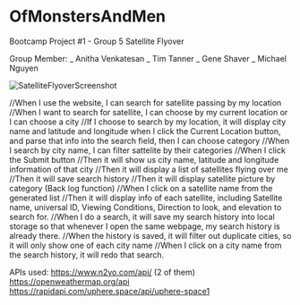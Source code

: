 # OfMonstersAndMen
Bootcamp Project #1 - Group 5
Satellite Flyover

Group Member:
_ Anitha Venkatesan
_ Tim Tanner
_ Gene Shaver
_ Michael Nguyen

<img alt=SatelliteFlyoverScreenshot src=./images/SatFlyoverProjectSite.jpg />

//When I use the website, I can search for satellite passing by my location
//When I want to search for satellite, I can choose by my current location or 
I can choose a city
//If I choose to search by my location, it will display city name and latitude and 
longitude when I click the Current Location button, and parse that info into the search field, then I can choose category
//When I search by city name, I can filter sattelite by their categories
//When I click the Submit button
//Then it will show us city name, latitude and longitude information of that city
//Then it will display a list of satellites flying over me
//Then it will save search history
//Then it will display satellite picture by category (Back log function)
//When I click on a satellite name from the generated list
//Then it will display info of each satellite, including Satellite name, universal ID, Viewing Conditions, Direction to look, and elevation to search for.
//When I do a search, it will save my search history into local storage so that whenever I open the same webpage, my search history is already there.
//When the history is saved, it will filter out duplicate cities, so it will only show one of each city name
//When I click on a city name from the search history, it will redo that search.

APIs used:
https://www.n2yo.com/api/ (2 of them)
https://openweathermap.org/api 
https://rapidapi.com/uphere.space/api/uphere-space1

